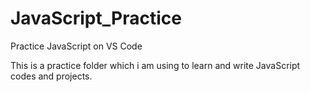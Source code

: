# JavaScript_Practice
Practice JavaScript on VS Code

This is a practice folder which i am using to learn and write JavaScript codes and projects.